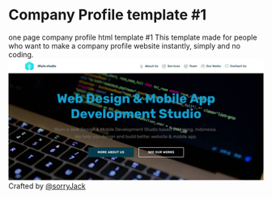 # Company Profile template #1
one page company profile html template #1
This template made for people who want to make a company profile website instantly, simply and no coding.
<img src="screenshot.png" alt="">
Crafted by [@sorryJack](https://github.com/sorryJack "Sorry Jack Profile")

